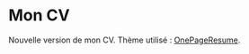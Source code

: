 # Mon CV

Nouvelle version de mon CV. Thème utilisé : [OnePageResume](https://css-tricks.com/one-page-resume-site/).

